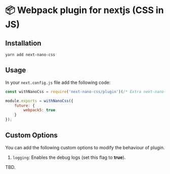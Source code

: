 # 📦 Webpack plugin for nextjs (CSS in JS)

## Installation

```
yarn add next-nano-css
```

## Usage

In your `next.config.js` file add the following code:

```javascript
const withNanoCss = require('next-nano-css/plugin')(/* Extra next-nano-css options */);

module.exports = withNanoCss({
    future: {
        webpack5: true
    }
});
```
## Custom Options

You can add the following custom options to modify the behaviour of plugin.

1. `logging`: Enables the debug logs (set this flag to **true**).

TBD.